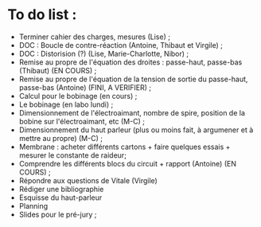 To do list :
============

- Terminer cahier des charges, mesures (Lise) ;
- DOC : Boucle de contre-réaction  (Antoine, Thibaut et Virgile) ;
- DOC : Distorision (?) (Lise, Marie-Charlotte, Nibor) ;
- Remise au propre de l'équation des droites : passe-haut, passe-bas (Thibaut) (EN COURS) ;
- Remise au propre de l'équation de la tension de sortie du passe-haut, passe-bas (Antoine) (FINI, A VERIFIER) ;
- Calcul pour le bobinage (en cours) ;
- Le bobinage (en labo lundi) ;
- Dimensionnement de l'électroaimant, nombre de spire, position de la bobine sur l'électroaimant, etc (M-C) ;
- Dimensionnement du haut parleur (plus ou moins fait, à argumener et à mettre au propre) (M-C) ;
- Membrane : acheter différents cartons + faire quelques essais + mesurer le constante de raideur;
- Comprendre les différents blocs du circuit + rapport (Antoine) (EN COURS) ;
- Répondre aux questions de Vitale (Virgile)
- Rédiger une bibliographie
- Esquisse du haut-parleur
- Planning
- Slides pour le pré-jury ;


